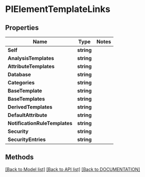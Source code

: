 # PIElementTemplateLinks

## Properties
Name | Type | Notes
------------ | ------------- | -------------
**Self** | **string**
**AnalysisTemplates** | **string**
**AttributeTemplates** | **string**
**Database** | **string**
**Categories** | **string**
**BaseTemplate** | **string**
**BaseTemplates** | **string**
**DerivedTemplates** | **string**
**DefaultAttribute** | **string**
**NotificationRuleTemplates** | **string**
**Security** | **string**
**SecurityEntries** | **string**

## Methods
[[Back to Model list]](../../DOCUMENTATION.md#documentation-for-models) [[Back to API list]](../../DOCUMENTATION.md#documentation-for-api-endpoints) [[Back to DOCUMENTATION]](../../DOCUMENTATION.md)
